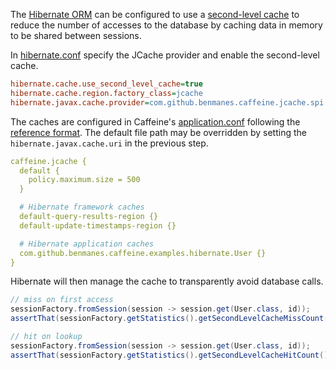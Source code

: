 The [Hibernate ORM] can be configured to use a [second-level cache] to reduce the number of accesses
to the database by caching data in memory to be shared between sessions.

In [hibernate.conf](src/main/resources/hibernate.properties) specify the JCache provider and enable
the second-level cache.

```ini
hibernate.cache.use_second_level_cache=true
hibernate.cache.region.factory_class=jcache
hibernate.javax.cache.provider=com.github.benmanes.caffeine.jcache.spi.CaffeineCachingProvider
```

The caches are configured in Caffeine's [application.conf](src/main/resources/application.conf)
following the [reference format](../../jcache/src/main/resources/reference.conf). The default file
path may be overridden by setting the `hibernate.javax.cache.uri` in the previous step.

```yml
caffeine.jcache {
  default {
    policy.maximum.size = 500
  }

  # Hibernate framework caches
  default-query-results-region {}
  default-update-timestamps-region {}

  # Hibernate application caches
  com.github.benmanes.caffeine.examples.hibernate.User {}
}
```

Hibernate will then manage the cache to transparently avoid database calls.

```java
// miss on first access
sessionFactory.fromSession(session -> session.get(User.class, id));
assertThat(sessionFactory.getStatistics().getSecondLevelCacheMissCount()).isEqualTo(1);

// hit on lookup
sessionFactory.fromSession(session -> session.get(User.class, id));
assertThat(sessionFactory.getStatistics().getSecondLevelCacheHitCount()).isEqualTo(1);
```

[Hibernate ORM]: https://hibernate.org/orm/
[second-level cache]: https://docs.jboss.org/hibernate/orm/6.3/introduction/html_single/Hibernate_Introduction.html#second-level-cache-configuration
